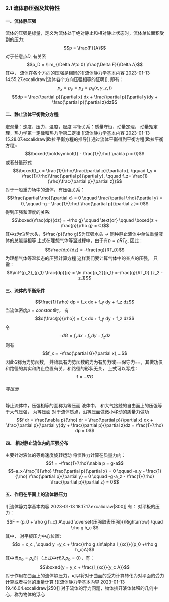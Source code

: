 ### 2.1 流体静压强及其特性
#### 一、流体静压强
流体的压强是标量，定义为流体处于绝对静止和相对静止状态时，流体单位面积受到的压力: 
$$p = \frac{F}{A}$$
对于任意点$D$, 有关系
$$p_D = \lim_{\Delta A\to 0} \frac{\Delta F}{\Delta A}$$
其中， 流体在各个方向的压强是相同的[[流体静力学基本内容 2023-01-13 14.55.27.excalidraw|流体各个方向压强相等的证明]], 即有： 
$$p_x = p_y = p_z = p_n(x,y,z,t)$$
$$dp = \frac{\partial p}{\partial x} dx + \frac{\partial p}{\partial y}dy + \frac{\partial p}{\partial z}dz$$
#### 二、静止流体平衡微分方程
宏观量：速度，压力，温度，密度
平衡关系：质量守恒，动量定理， 动量矩定理，热力学第一定律和热力学第二定律
[[流体静力学基本内容 2023-01-13 15.28.07.excalidraw|欧拉平衡方程的推导]]
通过流体平衡得到平衡方程(欧拉平衡方程): 
$$\boxed{\boldsymbol{f} - \frac{1}{\rho} \nabla p = 0}$$
或者分量形式
$$\boxed{f_x = \frac{1}{\rho}\frac{\partial p}{\partial x}, \qquad f_y = \frac{1}{\rho}\frac{\partial p}{\partial y}, \qquad f_z= \frac{1}{\rho}\frac{\partial p}{\partial z}}$$
对于一般重力场中的流体，有压强关系：
$$\frac{\partial \rho}{\partial x} = 0 \qquad \frac{\partial \rho}{\partial y} = 0, \qquad -g - \frac{1}{\rho} \frac{\partial p}{\partial z }= 0$$
得到压强和深度的关系: 
$$\boxed{\frac{dp}{dz} = -\rho g}  \qquad \text{or} \qquad \boxed{z + \frac{p}{\rho g} = C}$$
其中z为位势水头，$\frac{p}{\rho g}$为压强水头 -> 同种静止液体中单位重量液体的总能量相等
上式在理想气体等温过程中，由于有$p = \rho RT_0$, 因此：
$$\frac{dp}{dz} = -\frac{pg}{RT_0}$$
为理想气体等温状态的压强计算方程
这样我们要计算气体中的某点的压强， 只需： 
$$\int^{p_2}_{p_1} \frac{dp}{p} = \ln \frac{p_2}{p_1} =-\frac{g}{RT_0} (z_2 -z_1)$$

#### 三、流体的平衡条件
$$\frac{1}{\rho} dp  = f_x dx + f_y dy + f_z dz$$
当流体密度$\rho=constant$时， 有
$$d(\frac{p}{\rho}) = f_x dx + f_y dy + f_z dz$$
令
$$-dG =  f_x dx + f_y dy + f_z dz$$
则有
$$f_x = -\frac{\partial G}{\partial x},...$$
因此$G$称为力势函数， 并称具有力势函数的力为有势力或==保守力==，其做功仅和路径的其实和终止位置有关，和路径的形状无关，
上式可以写成：
$$\boldsymbol{f} = -\nabla G$$
###### 等压面
静止流体中，压强相等的面称为等压面
液体中， 和大气接触的自由面上的压强等于大气压强， 为等压面
对于流体质点，沿等压面做微小移动的质量力做功
$$f dr = \frac{\nabla p}{\rho} dr = \frac{\partial p}{\partial x} dx + \frac{\partial p}{\partial y}dy + \frac{\partial p}{\partial z}dz = \frac{1}{\rho} dp  = 0$$

#### 四、 相对静止流体内的压强分布
主要针对液体的等角速度旋转运动
将惯性力计算在质量力内：
$$f = -\frac{1}{\rho}\nabla p = g-a$$
$$-a_x-\frac{1}{\rho} \frac{\partial p}{\partial x} = 0 \qquad -a_y - \frac{1}{\rho} \frac{\partial p}{\partial y} = 0 \qquad -g-a_z - \frac{1}{\rho} \frac{\partial p}{\partial z} = 0$$
#### 五、作用在平面上的流体静压力
![[流体静力学基本内容 2023-01-13 18.17.17.excalidraw|800]]
有： 对平板的压力：
$$F = (p_0  + \rho  g h_c) A\quad \overset{压强取表压强}{\Rightarrow} \quad \rho g h_c $$
其中， 对平板压力中心位置: 
$$x = x_c ,  \qquad y =y_c + \frac{\rho g sin\alpha I_{xc}}{(p_0 +\rho g h_c)A}$$
其中当$p_0 = p_a$时（上式中代入$p_0 = 0$），有：
$$\boxed{y =  y_c + \frac{I_{xc}}{y_c A}}$$
对于作用在曲面上的流体静压力，可以将对于曲面的受力计算转化为对平面的受力计算或者柱体的重量计算
![[流体静力学基本内容 2023-01-13 19.46.04.excalidraw|250]]
对于流体的浮力问题，物体排开液体体积的几何中心，称为物体的浮心
